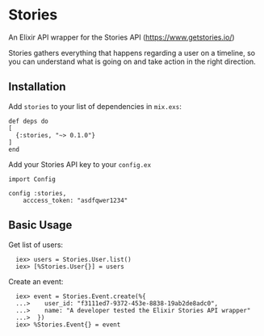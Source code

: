# Stories

An Elixir API wrapper for the Stories API (https://www.getstories.io/)

Stories gathers everything that happens regarding a user on a timeline,
so you can understand what is going on and take action in the right direction.

## Installation

Add `stories` to your list of dependencies in `mix.exs`:
```
def deps do
[
  {:stories, "~> 0.1.0"}
]
end
```

Add your Stories API key to your `config.ex`

```
import Config

config :stories,
    acccess_token: "asdfqwer1234"
```

## Basic Usage

Get list of users:

```
  iex> users = Stories.User.list()
  iex> [%Stories.User{}] = users
```

Create an event:

```
  iex> event = Stories.Event.create(%{
  ...>    user_id: "f3111ed7-9372-453e-8838-19ab2de8adc0",
  ...>    name: "A developer tested the Elixir Stories API wrapper"
  ...>  })
  iex> %Stories.Event{} = event
```